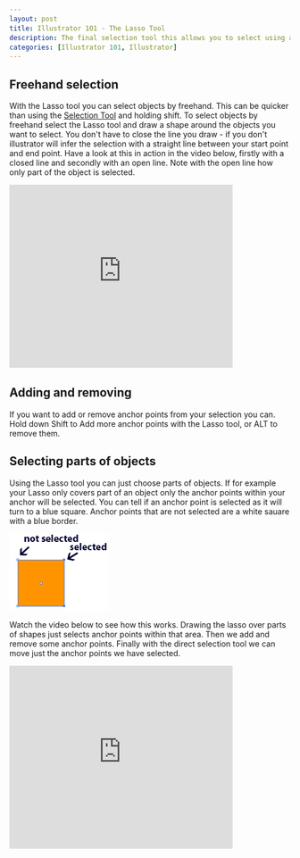 ```yaml
--- 
layout: post
title: Illustrator 101 - The Lasso Tool
description: The final selection tool this allows you to select using a freehand shape. Very useful for intricate drawings it can be much quicker than the other selection tools.
categories: [Illustrator 101, Illustrator]
---
```

## Freehand selection

With the Lasso tool you can select objects by freehand. This can be quicker than using the [Selection Tool][1] and holding shift. To select objects by freehand select the Lasso tool and draw a shape around the objects you want to select. You don't have to close the line you draw - if you don't illustrator will infer the selection with a straight line between your start point and end point. Have a look at this in action in the video below, firstly with a closed line and secondly with an open line. Note with the open line how only part of the object is selected.

<iframe src="http://player.vimeo.com/video/33020763?title=0&amp;byline=0&amp;portrait=0" width="400" height="328" frameborder="0" webkitAllowFullScreen mozallowfullscreen allowFullScreen></iframe>

## Adding and removing

If you want to add or remove anchor points from your selection you can. Hold down Shift to Add more anchor points with the Lasso tool, or ALT to remove them.

## Selecting parts of objects

Using the Lasso tool you can just choose parts of objects. If for example your Lasso only covers part of an object only the anchor points within your anchor will be selected. You can tell if an anchor point is selected as it will turn to a blue square. Anchor points that are not selected are a white sauare with a blue border.

![Picture showing anchor points selected and not selected][2] 

Watch the video below to see how this works. Drawing the lasso over parts of shapes just selects anchor points within that area. Then we add and remove some anchor points. Finally with the direct selection tool we can move just the anchor points we have selected.

<iframe src="http://player.vimeo.com/video/33020788?title=0&amp;byline=0&amp;portrait=0" width="400" height="328" frameborder="0" webkitAllowFullScreen mozallowfullscreen allowFullScreen></iframe>

 [1]: http://www.shapeshed.com/journal/illustrator_101_selection_tools/
 [2]: /images/articles/selected.png "Picture showing anchor points selected and not selected"
